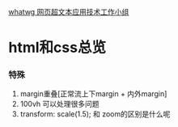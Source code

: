 [whatwg 网页超文本应用技术工作小组](https://whatwg.org/)

# html和css总览





### 特殊

1. margin重叠[正常流上下margin + 内外margin]
2. 100vh 可以处理很多问题
3. transform: scale(1.5); 和 zoom的区别是什么呢